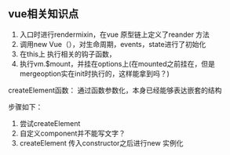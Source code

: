 ## vue相关知识点

1. 入口时进行rendermixin，在vue 原型链上定义了reander 方法
2. 调用new Vue（），对生命周期，events，state进行了初始化
3. 在this上 执行相关的钩子函数，
4. 执行vm.$mount，并挂在options上(在mounted之前挂在，但是mergeoption实在init时执行的，这样能拿到吗？)

createElement函数：
通过函数参数化，本身已经能够表达嵌套的结构

步骤如下：
1. 尝试createElement
2. 自定义component并不能写文字？
3. createElement 传入constructor之后进行new 实例化


